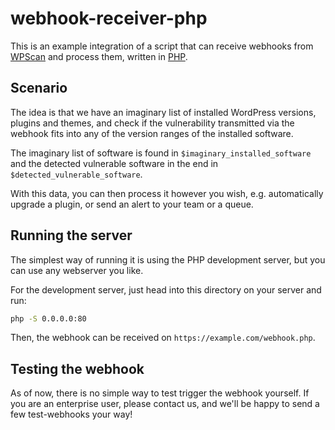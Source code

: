# webhook-receiver-php

This is an example integration of a script that can receive webhooks from 
[WPScan](https://wpscan.com/) and process them, written in [PHP](https://www.php.net/).

## Scenario

The idea is that we have an imaginary list of installed WordPress versions,
plugins and themes, and check if the vulnerability transmitted via the 
webhook fits into any of the version ranges of the installed software.

The imaginary list of software is found in `$imaginary_installed_software`
and the detected vulnerable software in the end in `$detected_vulnerable_software`.

With this data, you can then process it however you wish, e.g. automatically
upgrade a plugin, or send an alert to your team or a queue.

## Running the server

The simplest way of running it is using the PHP development server, but you can
use any webserver you like.

For the development server, just head into this directory on your server and run:

```bash
php -S 0.0.0.0:80
```

Then, the webhook can be received on `https://example.com/webhook.php`.

## Testing the webhook

As of now, there is no simple way to test trigger the webhook yourself.
If you are an enterprise user, please contact us, and we'll be happy to send
a few test-webhooks your way!
